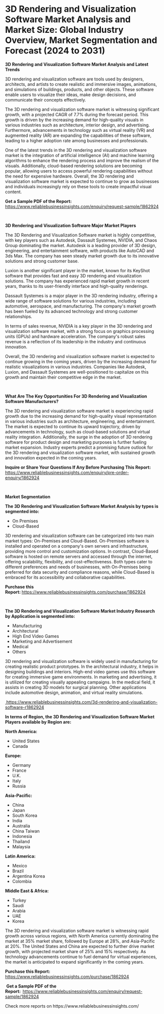 <p><h1>3D Rendering and Visualization Software Market Analysis and Market Size: Global Industry Overview, Market Segmentation and Forecast (2024 to 2031)</h1></p><p><strong>3D Rendering and Visualization Software Market Analysis and Latest Trends</strong></p>
<p><p>3D rendering and visualization software are tools used by designers, architects, and artists to create realistic and immersive images, animations, and simulations of buildings, products, and other objects. These software enable users to visualize their ideas, make design decisions, and communicate their concepts effectively.</p><p>The 3D rendering and visualization software market is witnessing significant growth, with a projected CAGR of 7.7% during the forecast period. This growth is driven by the increasing demand for high-quality visuals in various industries such as architecture, interior design, and advertising. Furthermore, advancements in technology such as virtual reality (VR) and augmented reality (AR) are expanding the capabilities of these software, leading to a higher adoption rate among businesses and professionals.</p><p>One of the latest trends in the 3D rendering and visualization software market is the integration of artificial intelligence (AI) and machine learning algorithms to enhance the rendering process and improve the realism of the visuals. Additionally, cloud-based rendering solutions are becoming popular, allowing users to access powerful rendering capabilities without the need for expensive hardware. Overall, the 3D rendering and visualization software market is expected to continue to grow as businesses and individuals increasingly rely on these tools to create impactful visual content.</p></p>
<p><strong>Get a Sample PDF of the Report:&nbsp;</strong> <a href="https://www.reliablebusinessinsights.com/enquiry/request-sample/1862924">https://www.reliablebusinessinsights.com/enquiry/request-sample/1862924</a></p>
<p>&nbsp;</p>
<p><strong>3D Rendering and Visualization Software Major Market Players</strong></p>
<p><p>The 3D Rendering and Visualization Software market is highly competitive, with key players such as Autodesk, Dassault Systemes, NVIDIA, and Chaos Group dominating the market. Autodesk is a leading provider of 3D design, engineering, and entertainment software, with products like AutoCAD and 3ds Max. The company has seen steady market growth due to its innovative solutions and strong customer base. </p><p>Luxion is another significant player in the market, known for its KeyShot software that provides fast and easy 3D rendering and visualization solutions. The company has experienced rapid market growth in recent years, thanks to its user-friendly interface and high-quality renderings.</p><p>Dassault Systemes is a major player in the 3D rendering industry, offering a wide range of software solutions for various industries, including automotive, aerospace, and manufacturing. The company's market growth has been fueled by its advanced technology and strong customer relationships.</p><p>In terms of sales revenue, NVIDIA is a key player in the 3D rendering and visualization software market, with a strong focus on graphics processing units (GPUs) and hardware acceleration. The company's robust sales revenue is a reflection of its leadership in the industry and continuous innovation.</p><p>Overall, the 3D rendering and visualization software market is expected to continue growing in the coming years, driven by the increasing demand for realistic visualizations in various industries. Companies like Autodesk, Luxion, and Dassault Systemes are well-positioned to capitalize on this growth and maintain their competitive edge in the market.</p></p>
<p>&nbsp;</p>
<p><strong>What Are The Key Opportunities For 3D Rendering and Visualization Software Manufacturers?</strong></p>
<p><p>The 3D rendering and visualization software market is experiencing rapid growth due to the increasing demand for high-quality visual representation in various industries such as architecture, engineering, and entertainment. The market is expected to continue its upward trajectory, driven by advancements in technology, such as cloud-based solutions and virtual reality integration. Additionally, the surge in the adoption of 3D rendering software for product design and marketing purposes is further fueling market expansion. Industry experts predict a promising future outlook for the 3D rendering and visualization software market, with sustained growth and innovation expected in the coming years.</p></p>
<p><strong>Inquire or Share Your Questions If Any Before Purchasing This Report:</strong> <a href="https://www.reliablebusinessinsights.com/enquiry/pre-order-enquiry/1862924">https://www.reliablebusinessinsights.com/enquiry/pre-order-enquiry/1862924</a></p>
<p>&nbsp;</p>
<p><strong>Market Segmentation</strong></p>
<p><strong>The 3D Rendering and Visualization Software Market Analysis by types is segmented into:</strong></p>
<p><ul><li>On Premises</li><li>Cloud-Based</li></ul></p>
<p><p>3D rendering and visualization software can be categorized into two main market types: On-Premises and Cloud-Based. On-Premises software is installed and operated on a company's own servers and infrastructure, providing more control and customization options. In contrast, Cloud-Based software is hosted on remote servers and accessed through the internet, offering scalability, flexibility, and cost-effectiveness. Both types cater to different preferences and needs of businesses, with On-Premises being preferred for data security and compliance reasons, while Cloud-Based is embraced for its accessibility and collaborative capabilities.</p></p>
<p><strong>Purchase this Report:&nbsp;</strong><a href="https://www.reliablebusinessinsights.com/purchase/1862924">https://www.reliablebusinessinsights.com/purchase/1862924</a></p>
<p>&nbsp;</p>
<p><strong>The 3D Rendering and Visualization Software Market Industry Research by Application is segmented into:</strong></p>
<p><ul><li>Manufacturing</li><li>Architectural</li><li>High End Video Games</li><li>Marketing and Advertisement</li><li>Medical</li><li>Others</li></ul></p>
<p><p>3D rendering and visualization software is widely used in manufacturing for creating realistic product prototypes. In the architectural industry, it helps in designing buildings and interiors. High-end video games use this software for creating immersive game environments. In marketing and advertising, it is utilized for creating visually appealing campaigns. In the medical field, it assists in creating 3D models for surgical planning. Other applications include automotive design, animation, and virtual reality simulations.</p></p>
<p><a href="https://www.reliablebusinessinsights.com/3d-rendering-and-visualization-software-r1862924">&nbsp;https://www.reliablebusinessinsights.com/3d-rendering-and-visualization-software-r1862924</a></p>
<p><strong>In terms of Region, the 3D Rendering and Visualization Software Market Players available by Region are:</strong></p>
<p>
    <p> <strong> North America: </strong>
        <ul>
            <li>United States</li>
            <li>Canada</li>
        </ul>
        </p> 
    <p> <strong> Europe: </strong>
        <ul>
            <li>Germany</li>
            <li>France</li>
            <li>U.K.</li>
            <li>Italy</li>
            <li>Russia</li>
        </ul>
        </p> 
    <p> <strong> Asia-Pacific: </strong>
        <ul>
            <li>China</li>
            <li>Japan</li>
            <li>South Korea</li>
            <li>India</li>
            <li>Australia</li>
            <li>China Taiwan</li>
            <li>Indonesia</li>
            <li>Thailand</li>
            <li>Malaysia</li>
        </ul>
        </p> 
    <p> <strong> Latin America: </strong>
        <ul>
            <li>Mexico</li>
            <li>Brazil</li>
            <li>Argentina Korea</li>
            <li>Colombia</li>
        </ul>
        </p> 
    <p> <strong> Middle East & Africa: </strong>
        <ul>
            <li>Turkey</li>
            <li>Saudi</li>
            <li>Arabia</li>
            <li>UAE</li>
            <li>Korea</li>
        </ul>
    </p>
    </p>
<p><p>The 3D rendering and visualization software market is witnessing rapid growth across various regions, with North America currently dominating the market at 35% market share, followed by Europe at 28%, and Asia-Pacific at 20%. The United States and China are expected to further drive market growth, with projected market share of 25% and 15% respectively. As technology advancements continue to fuel demand for virtual experiences, the market is anticipated to expand significantly in the coming years.</p></p>
<p><strong>Purchase this Report: </strong><a href="https://www.reliablebusinessinsights.com/purchase/1862924">https://www.reliablebusinessinsights.com/purchase/1862924</a></p>
<p>&nbsp;<strong>Get a Sample PDF of the Report:&nbsp;&nbsp;</strong><a href="https://www.reliablebusinessinsights.com/enquiry/request-sample/1862924">https://www.reliablebusinessinsights.com/enquiry/request-sample/1862924</a></p>
<p><strong></strong></p>
<p>Check more reports on https://www.reliablebusinessinsights.com/</p>